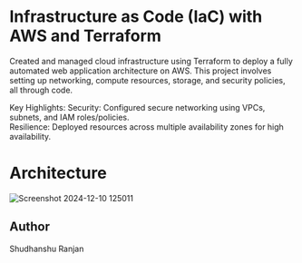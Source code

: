 # Infrastructure as Code (IaC) with AWS and Terraform

<p>Created and managed cloud infrastructure using Terraform to deploy a fully automated web application architecture on AWS. This project involves setting up networking, compute resources, storage, and security policies, all through code. </p>

<p>Key Highlights:
Security: Configured secure networking using VPCs, subnets, and IAM roles/policies.<br>
Resilience: Deployed resources across multiple availability zones for high availability.</p>


# Architecture
![Screenshot 2024-12-10 125011](https://github.com/user-attachments/assets/41bc5d4b-582d-4859-9ce3-4920a3f33137)


## Author
Shudhanshu Ranjan
